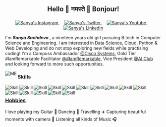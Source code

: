 ## <p align="center"> Hello 👋 नमस्ते 🙏 Bonjour! </p>
<p align="center">
<a href="https://www.instagram.com/__sanya_sachdeva__/">
<img align="center" padding-right:10px alt="Sanya's Instagram" src="https://user-images.githubusercontent.com/69337392/123618371-c1199180-d825-11eb-8571-34adeb4e1fd9.png" />
</a> &nbsp;&nbsp;&nbsp;
<a href="https://twitter.com/Sanya_Sachdeva_">
<img align="center" alt="Sanya's Twitter" src="https://user-images.githubusercontent.com/69337392/123618374-c2e35500-d825-11eb-89c4-7859038ca6e2.png" />
</a> &nbsp;&nbsp;&nbsp;                                
<a href="https://www.youtube.com/channel/UCnpwuStrReyUWG7PzmUgmag">
<img align="center" alt="Sanya's Youtube" src="https://user-images.githubusercontent.com/69337392/123618378-c4ad1880-d825-11eb-91dd-6a22b03ef0d7.png" />
</a> &nbsp;&nbsp;&nbsp;                
<a href="https://www.linkedin.com/in/sanya-sachdeva/">
<img align="center" alt="Sanya's LinkedIn" src="https://user-images.githubusercontent.com/69337392/123618382-c5de4580-d825-11eb-9b4d-74015a4edb3f.png" />
</a>
  <i class="fas fa-briefcase"> <a href="https://sanyasachdeva1.github.io/Portfolio/"> </a> </i>
</p>

I'm <b> *Sanya Sachdeva* </b>, a nineteen years old girl pursuing B.tech in Computer Science and Engineering. I am interested in Data Science, Cloud, Python & Web Developing and do not stop exploring new fields while practising coding! I'm a Campuss Ambassador [@Cisco Systems](https://www.cisco.com/c/en_in/index.html), Gold Tier #IamRemarkable Facilitator [@#IamRemarkable](https://iamremarkable.withgoogle.com/), Vice President [@AI Club](https://www.linkedin.com/company/amity-ai-club/)
and looking forward to more such opportunities. 

<img align="left" alt="ME" src="https://user-images.githubusercontent.com/69337392/123616629-181e6700-d824-11eb-82d2-4c16e64903a9.png">

### Skills
<img align="left" alt="Skill" src="https://user-images.githubusercontent.com/69337392/123623775-7a2e9a80-d82b-11eb-9f49-e3d78bf460f9.png" />
<img align="left" alt="Skill" src="https://user-images.githubusercontent.com/69337392/123624267-ff19b400-d82b-11eb-8ebb-dee5e3f0e0ee.png" />
<img align="left" alt="Skill" src="https://user-images.githubusercontent.com/69337392/123623793-7f8be500-d82b-11eb-9368-288ae7fda36e.png" />
<img align="left" alt="Skill" src="https://user-images.githubusercontent.com/69337392/123625945-e90cf300-d82d-11eb-8f83-993191d54290.png" />
<img align="left" alt="Skill" src="https://user-images.githubusercontent.com/69337392/123626001-f75b0f00-d82d-11eb-966e-d926039f2846.png" />
<img align="left" alt="Skill" src="https://user-images.githubusercontent.com/69337392/123625351-4fdddc80-d82d-11eb-939f-36afd14f1e12.png" />
<img align="left" alt="Skill" src="https://user-images.githubusercontent.com/69337392/123625364-52403680-d82d-11eb-8016-ca394ab56030.png" />
<img align="left" alt="Skill" src="https://user-images.githubusercontent.com/69337392/123625369-53716380-d82d-11eb-8cef-84a899584cc1.png" />
<img align="left" alt="Skill" src="https://user-images.githubusercontent.com/69337392/123622852-620a4b80-d82a-11eb-92c1-a59399144ee2.png" />
<img align="left" alt="Skill" src="https://user-images.githubusercontent.com/69337392/123623679-5e2af900-d82b-11eb-91e6-7c9a018dea9b.png" />
<img align="left" alt="Skill" src="https://user-images.githubusercontent.com/69337392/123623690-62571680-d82b-11eb-83e1-7b0403c8bd27.png" />
<img align="left" alt="Skill" src="https://user-images.githubusercontent.com/69337392/123624261-fcb75a00-d82b-11eb-8de0-695eb717793d.png" />
<img align="left" alt="Skill" src="https://user-images.githubusercontent.com/69337392/123624345-12c51a80-d82c-11eb-9b44-a10dd7f7abaa.png" />
<img align="left" alt="Skill" src="https://user-images.githubusercontent.com/69337392/123624400-22446380-d82c-11eb-90e3-425f43bdb721.png" />
<img align="left" alt="Skill" src="https://user-images.githubusercontent.com/69337392/123623789-7e5ab800-d82b-11eb-88ac-7d7704791e2d.png" />
<p>&nbsp;</p>

### [Hobbies](https://sanyasachdeva1.github.io/My-Website/)
I love playing my Guitar 🎸 Dancing 💃 Travelling ✈️ Capturing beautiful moments with camera 📸 Listening all kinds of Music 🎧
